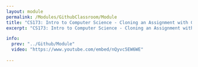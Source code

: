 ```yaml
---
layout: module
permalink: /Modules/GithubClassroom/Module
title: "CS173: Intro to Computer Science - Cloning an Assignment with Github Classroom"
excerpt: "CS173: Intro to Computer Science - Cloning an Assignment with Github Classroom"

info:
  prev: "../Github/Module"
  video: "https://www.youtube.com/embed/nQyvc5EW6WE"
  
---
```

